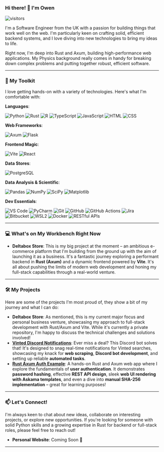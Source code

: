 ### Hi there! 👋 I'm Owen

![visitors](https://vbr.nathanchung.dev/badge?page_id=Meatball-Sub-11.Meatball-Sub-11&color=00cf00)

I'm a Software Engineer from the UK with a passion for building things that work well on the web. I'm particularly keen on crafting solid, efficient backend systems, and I love diving into new technologies to bring my ideas to life.

Right now, I'm deep into Rust and Axum, building high-performance web applications. My Physics background really comes in handy for breaking down complex problems and putting together robust, efficient software.

---

### 🚀 My Toolkit

I love getting hands-on with a variety of technologies. Here's what I'm comfortable with:

**Languages**: 

![Python](https://img.shields.io/badge/-Python-000?logo=python&logoColor=3776AB)
![Rust](https://img.shields.io/badge/-Rust-000?logo=rust&logoColor=DEA584)
![R](https://img.shields.io/badge/-R-000?logo=r&logoColor=276DC3)
![TypeScript](https://img.shields.io/badge/-TypeScript-000?logo=typescript&logoColor=3178C6)
![JavaScript](https://img.shields.io/badge/-JavaScript-000?logo=javascript&logoColor=F7DF1E)
![HTML](https://img.shields.io/badge/-HTML-000?logo=html5&logoColor=E34F26)
![CSS](https://img.shields.io/badge/-CSS-000?logo=CSS&logoColor=1572B6)

**Web Frameworks**:

![Axum](https://img.shields.io/badge/-Axum-000?style=flat)
![Flask](https://img.shields.io/badge/-Flask-000?&logo=Flask) 

**Frontend Magic**:

![Vite](https://img.shields.io/badge/-Vite-000?logo=vite&logoColor=646CFF)
![React](https://img.shields.io/badge/-React-000?logo=react&logoColor=61DAFB)

**Data Stores**:

![PostgreSQL](https://img.shields.io/badge/-PostgreSQL-000?logo=postgresql&logoColor=4169E1)

**Data Analysis & Scientific**:

![Pandas](https://img.shields.io/badge/-Pandas-000?logo=pandas)
![NumPy](https://img.shields.io/badge/-NumPy-000?logo=numpy)
![SciPy](https://img.shields.io/badge/-SciPy-000?logo=scipy)
![Matplotlib](https://img.shields.io/badge/-Matplotlib-000?logo=matplotlib)

**Dev Essentials**:

![VS Code](https://img.shields.io/badge/-VS%20Code-000?logo=visualstudiocode&logoColor=007ACC)
![PyCharm](https://img.shields.io/badge/-PyCharm-000?logo=pycharm&logoColor=white)
![Git](https://img.shields.io/badge/-Git-000?logo=git)
![GitHub](https://img.shields.io/badge/-GitHub-000?logo=github&logoColor=white)
![GitHub Actions](https://img.shields.io/badge/-GitHub%20Actions-000?logo=githubactions)
![Jira](https://img.shields.io/badge/-Jira-000?logo=jira&logoColor=0052CC)
![Bitbucket](https://img.shields.io/badge/-Bitbucket-000?logo=bitbucket&logoColor=0052CC)
![WSL2](https://img.shields.io/badge/-WSL2-000?style=flat)
![Docker](https://img.shields.io/badge/-Docker-000?logo=docker&logoColor=2496ED)
![RESTful APIs](https://img.shields.io/badge/-RESTful%20APIs-000?style=flat)

---

### 💻 What's on My Workbench Right Now

* **Deltabox Store**: This is my big project at the moment – an ambitious e-commerce platform that I'm building from the ground up with the aim of launching it as a business. It's a fantastic journey exploring a performant backend in **Rust (Axum)** and a dynamic frontend powered by **Vite**. It's all about pushing the limits of modern web development and honing my full-stack capabilities through a real-world venture.

---

### 🛠️ My Projects

Here are some of the projects I'm most proud of, they show a bit of my journey and what I can do:

* **Deltabox Store**: As mentioned, this is my current major focus and personal business venture, showcasing my approach to full-stack development with Rust/Axum and Vite. While it's currently a private repository, I'm happy to discuss the technical challenges and solutions involved!
* **[Vinted Discord Notifications](https://github.com/Meatball-Sub-11/Vinted-Discord-Notifications)**: Ever miss a deal? This Discord bot solves that! It's designed to snag real-time notifications for Vinted searches, showcasing my knack for **web scraping**, **Discord bot development**, and setting up reliable **automated tasks**.
* **[Rust Axum Auth Example](https://github.com/Meatball-Sub-11/rust-axum-auth-example)**: A hands-on Rust and Axum web app where I explore the fundamentals of **user authentication**. It demonstrates **password hashing**, effective **REST API design**, sleek **web UI rendering with Askama templates**, and even a dive into **manual SHA-256 implementation** – great for learning purposes!

---

### 📫 Let's Connect!

I'm always keen to chat about new ideas, collaborate on interesting projects, or explore new opportunities. If you're looking for someone with solid Python skills and a growing expertise in Rust for backend or full-stack roles, please feel free to reach out!

* **Personal Website**: Coming Soon 🚀

---
